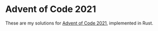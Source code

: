 # Advent of Code 2021

These are my solutions for [Advent of Code 2021](https://adventofcode.com), implemented in Rust.
